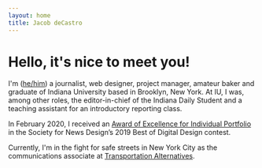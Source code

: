 ```yaml
---
layout: home
title: Jacob deCastro
---
```


# Hello, it's nice to meet you!

I'm (<a href="https://pronoun.is/he" target="_blank">he/him</a>) a journalist, web designer, project manager, amateur baker and graduate of Indiana University based in Brooklyn, New York. At IU, I was, among other roles, the editor-in-chief of the Indiana Daily Student and a teaching assistant for an introductory reporting class.

In February 2020, I received an [Award of Excellence for Individual Portfolio](https://snd.org/2019-results-by-organization/) in the Society for News Design’s 2019 Best of Digital Design contest.

Currently, I'm in the fight for safe streets in New York City as the communications associate at <a href="https://transalt.org" target="_blank">Transportation Alternatives</a>.